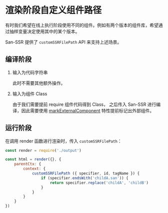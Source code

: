 # 渲染阶段自定义组件路径

有时我们希望在线上执行阶段使用不同的组件。例如有两个版本的组件库，希望通过抽样变量决定使用其中的某个版本。

San-SSR 提供了 `customSSRFilePath` API 来支持上述场景。

## 编译阶段

1. 输入为代码字符串

    此时不需要其他额外操作。

2. 输入为组件 Class

    由于我们需要提前 require 组件代码得到 Class， 之后传入 San-SSR 进行编译，因此需要使用 [markExternalComponent](./使用-markExternalComponent-特性进行编译.md) 特性提前标记出外部组件。

## 运行阶段

在调用 render 函数进行渲染时，传入 `customSSRFilePath`：

```javascript
const render = require('./output')

const html = render({}, {
    parentCtx: {
        context: {
            customSSRFilePath ({ specifier, id, tagName }) {
                if (specifier.endsWith('childA.san')) {
                    return specifier.replace('childA', 'childB')
                }
            }
        }
    }
})
```